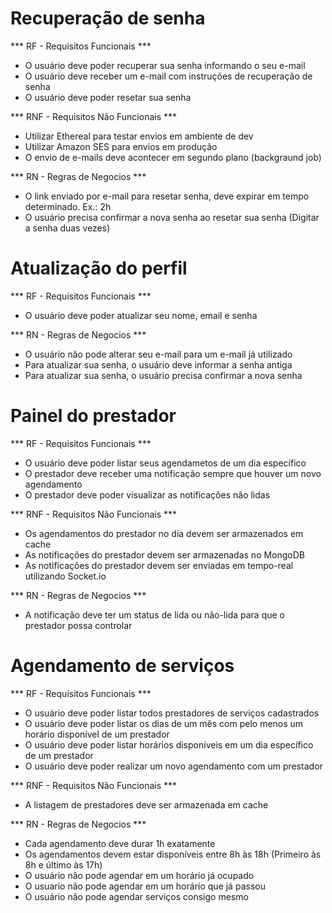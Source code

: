 # Recuperação de senha

*** RF - Requisitos Funcionais ***

- O usuário deve poder recuperar sua senha informando o seu e-mail
- O usuário deve receber um e-mail com instruções de recuperação de senha
- O usuário deve poder resetar sua senha

*** RNF - Requisitos Não Funcionais ***

- Utilizar Ethereal para testar envios em ambiente de dev
- Utilizar Amazon SES para envios em produção
- O envio de e-mails deve acontecer em segundo plano (backgraund job)

*** RN - Regras de Negocios ***

- O link enviado por e-mail para resetar senha, deve expirar em tempo determinado. Ex.: 2h
- O usuário precisa confirmar a nova senha ao resetar sua senha (Digitar a senha duas vezes)

# Atualização do perfil

*** RF - Requisitos Funcionais ***

- O usuário deve poder atualizar seu nome, email e senha

*** RN - Regras de Negocios ***

- O usuário não pode alterar seu e-mail para um e-mail já utilizado
- Para atualizar sua senha, o usuário deve informar a senha antiga
- Para atualizar sua senha, o usuário precisa confirmar a nova senha

# Painel do prestador

*** RF - Requisitos Funcionais ***

- O usuário deve poder listar seus agendametos de um dia específico
- O prestador deve receber uma notificação sempre que houver um novo agendamento
- O prestador deve poder visualizar as notificações não lidas

*** RNF - Requisitos Não Funcionais ***

- Os agendamentos do prestador no dia devem ser armazenados em cache
- As notificações do prestador devem ser armazenadas no MongoDB
- As notificações do prestador devem ser enviadas em tempo-real utilizando Socket.io

*** RN - Regras de Negocios ***

- A notificação deve ter um status de lida ou não-lida para que o prestador possa controlar

# Agendamento de serviços

*** RF - Requisitos Funcionais ***

- O usuário deve poder listar todos prestadores de serviços cadastrados
- O usuário deve poder listar os dias de um mês com pelo menos um horário disponível de um prestador
- O usuário deve poder listar horários disponíveis em um dia específico de um prestador
- O usuário deve poder realizar um novo agendamento com um prestador

*** RNF - Requisitos Não Funcionais ***

- A listagem de prestadores deve ser armazenada em cache

*** RN - Regras de Negocios ***

- Cada agendamento deve durar 1h exatamente
- Os agendamentos devem estar disponíveis entre 8h às 18h (Primeiro às 8h e último às 17h)
- O usuário não pode agendar em um horário já ocupado
- O usuario não pode agendar em um horário que já passou
- O usuário não pode agendar serviços consigo mesmo
